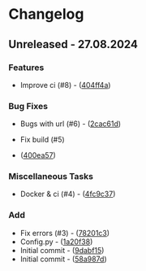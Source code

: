 # Changelog
## Unreleased - 27.08.2024

### Features

- Improve ci (#8) - ([404ff4a](https://github.com/open-cu/megazord-tg-bot/commit/404ff4a5389bf7747ef299aa9b8df1b174f3795d))

### Bug Fixes

- Bugs with url (#6) - ([2cac61d](https://github.com/open-cu/megazord-tg-bot/commit/2cac61d60b3fcf5edad218d8584216564c20fa12))
- Fix build (#5)

 - ([400ea57](https://github.com/open-cu/megazord-tg-bot/commit/400ea57fdceec0cf907df70b84a5bd9fb971dcb2))

### Miscellaneous Tasks

- Docker & ci (#4) - ([4fc9c37](https://github.com/open-cu/megazord-tg-bot/commit/4fc9c378dc4fccbf081119ca1b3a5d4ab3a111c2))

### Add

- Fix errors (#3) - ([78201c3](https://github.com/open-cu/megazord-tg-bot/commit/78201c3cee0578ee711e7e30555b11e05d372e9e))
- Config.py - ([1a20f38](https://github.com/open-cu/megazord-tg-bot/commit/1a20f381ff55598f157ccfdab50fcf7fb667057f))
- Initial commit - ([9dabf15](https://github.com/open-cu/megazord-tg-bot/commit/9dabf15a271222f4eeca2542a834778631212623))
- Initial commit - ([58a987d](https://github.com/open-cu/megazord-tg-bot/commit/58a987d111f80bf24f360dda42bc03d7226f96bc))


